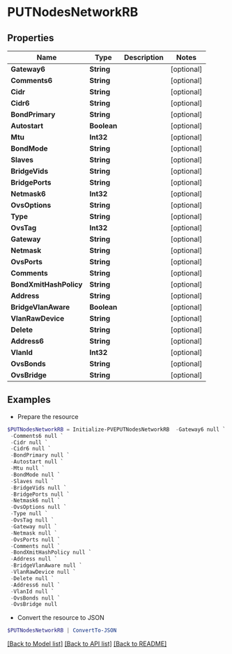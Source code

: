 # PUTNodesNetworkRB
## Properties

Name | Type | Description | Notes
------------ | ------------- | ------------- | -------------
**Gateway6** | **String** |  | [optional] 
**Comments6** | **String** |  | [optional] 
**Cidr** | **String** |  | [optional] 
**Cidr6** | **String** |  | [optional] 
**BondPrimary** | **String** |  | [optional] 
**Autostart** | **Boolean** |  | [optional] 
**Mtu** | **Int32** |  | [optional] 
**BondMode** | **String** |  | [optional] 
**Slaves** | **String** |  | [optional] 
**BridgeVids** | **String** |  | [optional] 
**BridgePorts** | **String** |  | [optional] 
**Netmask6** | **Int32** |  | [optional] 
**OvsOptions** | **String** |  | [optional] 
**Type** | **String** |  | [optional] 
**OvsTag** | **Int32** |  | [optional] 
**Gateway** | **String** |  | [optional] 
**Netmask** | **String** |  | [optional] 
**OvsPorts** | **String** |  | [optional] 
**Comments** | **String** |  | [optional] 
**BondXmitHashPolicy** | **String** |  | [optional] 
**Address** | **String** |  | [optional] 
**BridgeVlanAware** | **Boolean** |  | [optional] 
**VlanRawDevice** | **String** |  | [optional] 
**Delete** | **String** |  | [optional] 
**Address6** | **String** |  | [optional] 
**VlanId** | **Int32** |  | [optional] 
**OvsBonds** | **String** |  | [optional] 
**OvsBridge** | **String** |  | [optional] 

## Examples

- Prepare the resource
```powershell
$PUTNodesNetworkRB = Initialize-PVEPUTNodesNetworkRB  -Gateway6 null `
 -Comments6 null `
 -Cidr null `
 -Cidr6 null `
 -BondPrimary null `
 -Autostart null `
 -Mtu null `
 -BondMode null `
 -Slaves null `
 -BridgeVids null `
 -BridgePorts null `
 -Netmask6 null `
 -OvsOptions null `
 -Type null `
 -OvsTag null `
 -Gateway null `
 -Netmask null `
 -OvsPorts null `
 -Comments null `
 -BondXmitHashPolicy null `
 -Address null `
 -BridgeVlanAware null `
 -VlanRawDevice null `
 -Delete null `
 -Address6 null `
 -VlanId null `
 -OvsBonds null `
 -OvsBridge null
```

- Convert the resource to JSON
```powershell
$PUTNodesNetworkRB | ConvertTo-JSON
```

[[Back to Model list]](../README.md#documentation-for-models) [[Back to API list]](../README.md#documentation-for-api-endpoints) [[Back to README]](../README.md)

